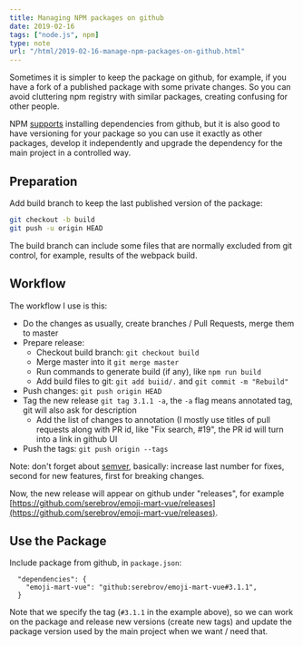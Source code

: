 ```yaml
---
title: Managing NPM packages on github
date: 2019-02-16
tags: ["node.js", npm]
type: note
url: "/html/2019-02-16-manage-npm-packages-on-github.html"
---
```


Sometimes it is simpler to keep the package on github, for example, if you have a fork of a published package with some private changes.
So you can avoid cluttering npm registry with similar packages, creating confusing for other people.

NPM [supports](https://docs.npmjs.com/cli/install) installing dependencies from github, but it is also good to have versioning for your package so you can use it exactly as other packages, develop it independently and upgrade the dependency for the main project in a controlled way.

<!-- more -->

## Preparation

Add build branch to keep the last published version of the package:

```bash
git checkout -b build
git push -u origin HEAD
```

The build branch can include some files that are normally excluded from git control, for example, results of the webpack build.

## Workflow

The workflow I use is this:

- Do the changes as usually, create branches / Pull Requests, merge them to master
- Prepare release:
  - Checkout build branch: `git checkout build`
  - Merge master into it `git merge master`
  - Run commands to generate build (if any), like `npm run build`
  - Add build files to git: `git add buiid/.` and `git commit -m "Rebuild"`
- Push changes: `git push origin HEAD`
- Tag the new release `git tag 3.1.1 -a`, the `-a` flag means annotated tag, git will also ask for description
  - Add the list of changes to annotation (I mostly use titles of pull requests along with PR id, like "Fix search, #19", the PR id will turn into a link in github UI
- Push the tags: `git push origin --tags`

Note: don't forget about [semver](https://docs.npmjs.com/about-semantic-versioning), basically: increase last number for fixes, second for new features, first for breaking changes.

Now, the new release will appear on github under "releases", for example [https://github.com/serebrov/emoji-mart-vue/releases](https://github.com/serebrov/emoji-mart-vue/releases).

## Use the Package

Include package from github, in `package.json`:

```
  "dependencies": {
    "emoji-mart-vue": "github:serebrov/emoji-mart-vue#3.1.1",
  }
```

Note that we specify the tag (`#3.1.1` in the example above), so we can work on the package and release new versions (create new tags) and update the package version used by the main project when we want / need that.
